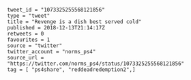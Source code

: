 ```
tweet_id = "1073325255568121856"
type = "tweet"
title = "Revenge is a dish best served cold"
published = 2018-12-13T21:14:17Z
retweets = 0
favourites = 1
source = "twitter"
twitter_account = "norms_ps4"
source_url = "https://twitter.com/norms_ps4/status/1073325255568121856"
tag = [ "ps4share", "reddeadredemption2",]
```

<p class='image'><img src='https://mnf.m17s.net/2018/12/13/DuU3oSfW0AIe3VQ.jpg' alt=''></p>

